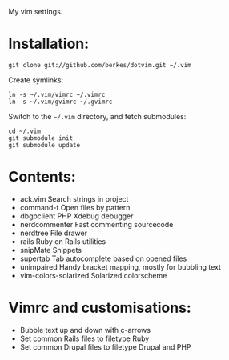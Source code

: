 My vim settings.

# Installation:

    git clone git://github.com/berkes/dotvim.git ~/.vim

Create symlinks:

    ln -s ~/.vim/vimrc ~/.vimrc
    ln -s ~/.vim/gvimrc ~/.gvimrc

Switch to the `~/.vim` directory, and fetch submodules:

    cd ~/.vim
    git submodule init
    git submodule update

# Contents:

* ack.vim               Search strings in project
* command-t             Open files by pattern
* dbgpclient            PHP Xdebug debugger
* nerdcommenter         Fast commenting sourcecode
* nerdtree              File drawer
* rails                 Ruby on Rails utilities
* snipMate              Snippets
* supertab              Tab autocomplete based on opened files
* unimpaired            Handy bracket mapping, mostly for bubbling text
* vim-colors-solarized  Solarized colorscheme

# Vimrc and customisations:

* Bubble text up and down with c-arrows
* Set common Rails files to filetype Ruby
* Set common Drupal files to filetype Drupal and PHP
